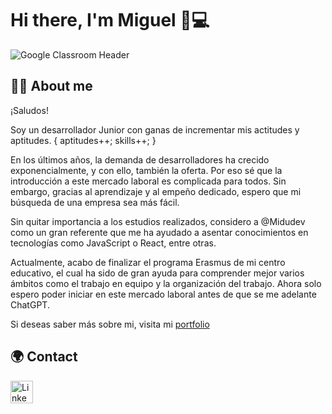 # Hi there, I'm Miguel 👋💻

![Google Classroom Header](https://github.com/MiguelMR86/MiguelMR86/assets/90867675/f6cca78f-a4f9-492d-a859-f543171a40cb)

## 🧑‍💻 About me

¡Saludos!

Soy un desarrollador Junior con ganas de incrementar mis actitudes y aptitudes. 
{ aptitudes++; skills++; }

En los últimos años, la demanda de desarrolladores ha crecido exponencialmente, y con ello, también la oferta. Por eso sé que la introducción a este mercado laboral es complicada para todos. Sin embargo, gracias al aprendizaje y al empeño dedicado, espero que mi búsqueda de una empresa sea más fácil.

Sin quitar importancia a los estudios realizados, considero a @Midudev como un gran referente que me ha ayudado a asentar conocimientos en tecnologías como JavaScript o React, entre otras.

Actualmente, acabo de finalizar el programa Erasmus de mi centro educativo, el cual ha sido de gran ayuda para comprender mejor varios ámbitos como el trabajo en equipo y la organización del trabajo. Ahora solo espero poder iniciar en este mercado laboral antes de que se me adelante ChatGPT.

Si deseas saber más sobre mi, visita mi [portfolio](https://miguel-medina.vercel.app/)

## 🌍 Contact
<a href="https://www.linkedin.com/in/miguelmr86" rel="nofollow"><img src="https://play-lh.googleusercontent.com/kMofEFLjobZy_bCuaiDogzBcUT-dz3BBbOrIEjJ-hqOabjK8ieuevGe6wlTD15QzOqw" width="36" height="36" alt="Linkedin" style="max-width: 100%;"></a>
<!--
**MiguelMR86/MiguelMR86** is a ✨ _special_ ✨ repository because its `README.md` (this file) appears on your GitHub profile.

Here are some ideas to get you started:

- 🔭 I’m currently working on ...
- 🌱 I’m currently learning ...
- 👯 I’m looking to collaborate on ...
- 🤔 I’m looking for help with ...
- 💬 Ask me about ...
- 📫 How to reach me: ...
- 😄 Pronouns: ...
- ⚡ Fun fact: ...
-->
